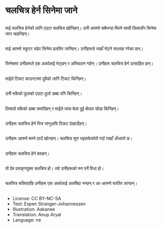 # चलचित्र हेर्न सिनेमा जाने

##
माई चलचित्र हेर्नको लागि एउटा चलचित्र खोज्छिन्। उनी आफ्नो सबैभन्दा मिल्ने साथी लिसासँग सिनेमा जान चाहन्छिन्।

##
माई आफ्नो स्कुटर चढेर सिनेमा हलतिर जान्छिन्। उनीहरूले त्यहाँ भेट्ने सल्लाह गरेका छन्।

##
सिनेमामा उनीहरूले एक अर्कालाई भेट्छन् र अभिवादन गर्छन्। उनीहरू चलचित्र हेर्न उत्साहित छन्।

##
माईले टिकट काउन्टरमा दुवैको लागि टिकट किन्छिन्।

##
उनी मकैको फूलको एउटा ठुलो डब्बा पनि किन्छिन्।

##
लिसाले मकैको डब्बा समात्छिन् र माईले त्यस बेला दुई बोतल सोडा किन्छिन्।

##
उनीहरू चलचित्र हेर्न भित्र जानुअघि टिकट देखाउँछन्।

##
उनीहरू आफ्नो बस्ने ठाउँ खोज्छन्। चलचित्र सुरु भइसकेकोले गर्दा त्यहाँ अँध्यारो छ।

##
उनीहरू चलचित्र हेर्न बस्छन्।

##
यो प्रेम प्रसङ्गयुक्त चलचित्र हो। त्यो उनीहरूको मन पर्ने विधा हो।

##
चलचित्र सकिएपछि उनीहरू एक अर्कालाई अलबिदा भन्छन् र आ-आफ्नो घरतिर लाग्छन्।

##
* License: CC BY-NC-SA
* Text: Espen Stranger-Johannessen
* Illustration: Aakanee
* Translation: Anup Aryal
* Language: ne
